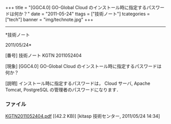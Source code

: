 ﻿+++
title = "[GGC4.0] GO-Global Cloud のインストール時に指定するパスワードは何か？"
date = "2011-05-24"
ttags = ["技術ノート"]
tcategories = ["tech"]
banner = "img/technote.jpg"
+++

-----------------------------------------------------------------------------------------------------------------------------

*技術ノート

2011/05/24*


[番号]
技術ノート KGTN 2011052404

[現象]
[GGC4.0] GO-Global Cloud のインストール時に指定するパスワードは何か？

[説明]
インストール時に指定するパスワードは， Cloud サーバ, Apache Tomcat,
PostgreSQL の管理者のパスワードになります．


### ファイル

 
 


[KGTN2011052404.pdf](http://techreport.kitasp.net/attachments/download/564/KGTN2011052404.pdf)
 [(42.2 KB)] [kitasp 技術センター, 2011/05/24
14:34]


 


 


